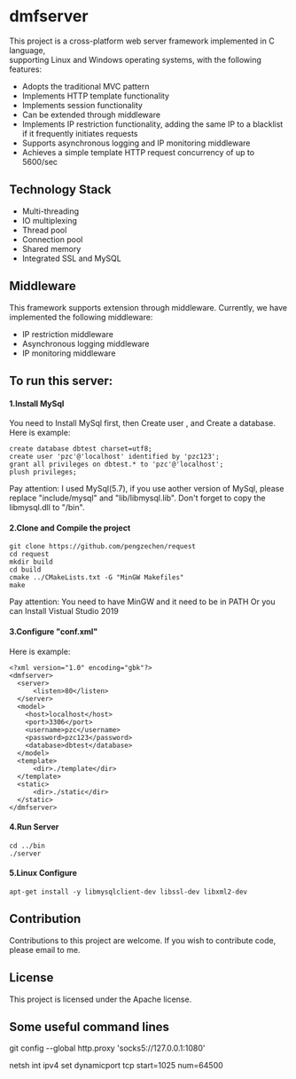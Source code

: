 # dmfserver

This project is a cross-platform web server framework implemented in C language,  
supporting Linux and Windows operating systems, with the following features:

- Adopts the traditional MVC pattern 
- Implements HTTP template functionality 
- Implements session functionality 
- Can be extended through middleware 
- Implements IP restriction functionality, adding the same IP to a blacklist if it frequently initiates requests 
- Supports asynchronous logging and IP monitoring middleware 
- Achieves a simple template HTTP request concurrency of up to 5600/sec

## Technology Stack

- Multi-threading
- IO multiplexing
- Thread pool
- Connection pool
- Shared memory
- Integrated SSL and MySQL

## Middleware
This framework supports extension through middleware. Currently, we have implemented the following middleware:

- IP restriction middleware
- Asynchronous logging middleware
- IP monitoring middleware


## To run this server:

#### 1.Install MySql

You need to Install MySql first, then Create user , and Create a database.  
Here is example:
```
create database dbtest charset=utf8;
create user 'pzc'@'localhost' identified by 'pzc123';
grant all privileges on dbtest.* to 'pzc'@'localhost';
plush privileges;
```
Pay attention: I used MySql(5.7), if you use aother version of MySql, please replace "include/mysql" and "lib/libmysql.lib". Don't forget to copy the libmysql.dll to "/bin".

#### 2.Clone and Compile the project

```
git clone https://github.com/pengzechen/request
cd request
mkdir build
cd build
cmake ../CMakeLists.txt -G "MinGW Makefiles"
make
```
Pay attention: You need to have MinGW and it need to be in PATH
Or you can Install Vistual Studio 2019


#### 3.Configure "conf.xml"
Here is example:

```
<?xml version="1.0" encoding="gbk"?>
<dmfserver>
  <server>
	  <listen>80</listen>
  </server>
  <model>
    <host>localhost</host>
    <port>3306</port>
    <username>pzc</username>
    <password>pzc123</password>
    <database>dbtest</database>
  </model>
  <template>
	  <dir>./template</dir>
  </template>
  <static>
	  <dir>./static</dir>
  </static>
</dmfserver>
```

#### 4.Run Server
```
cd ../bin
./server
```

#### 5.Linux Configure
```
apt-get install -y libmysqlclient-dev libssl-dev libxml2-dev

```

## Contribution
Contributions to this project are welcome. If you wish to contribute code, please email to me.

## License
This project is licensed under the Apache license.


## Some useful command lines

git config --global http.proxy 'socks5://127.0.0.1:1080'

netsh int ipv4 set dynamicport tcp start=1025 num=64500
